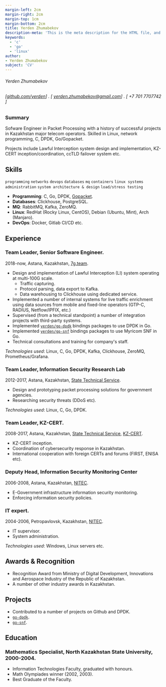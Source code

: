 ```yaml
---
margin-left: 2cm
margin-right: 2cm
margin-top: 1cm
margin-bottom: 2cm
title: Yerden Zhumabekov
description-meta: 'This is the meta description for the HTML file, and one day the PDF file, for better SEO?'
keywords:
  - 'c'
  - 'go'
  - 'linux'
author:
- Yerden Zhumabekov
subject: 'CV'
---
```

###### Yerden Zhumabekov
###### [[github.com/yerden](https://github.com/yerden)] . [ yerden.zhumabekov@gmail.com] . [ +7 701 7707742 ]

### Summary

Sofware Engineer in Packet Processing with a history of successful projects in Kazakhstan major telecom operators. Skilled in Linux, network programming, C, DPDK, Go/Gopacket.

Projects include Lawful Interception system design and implementation, KZ-CERT
inception/coordination, ccTLD failover system etc.


## Skills

```programming```
```networks```
```devops```
```databases```
```mq```
```containers```
```linux systems administration```
```system architecture & design```
```load/stress testing```

* **Programming**: C, Go, DPDK, [Gopacket](https://github.com/google/gopacket).
* **Databases**: Clickhouse, PostgreSQL.
* **MQ**: RabbitMQ, Kafka, ZeroMQ.
* **Linux**: RedHat (Rocky Linux, CentOS), Debian (Ubuntu, Mint), Arch (Manjaro).
* **DevOps**: Docker, Gitlab CI/CD etc.

## Experience

### Team Leader, Senior Software Engineer.

2018-now, Astana, Kazakhstan, [7g.team](https://7g.team).

- Design and implementation of Lawful Interception (LI) system operating at multi-100G scale.
  - Traffic capturing.
  - Protocol parsing, data export to Kafka.
  - Data warehousing to Clickhouse using dedicated service.
- Implemented a number of internal systems for live traffic enrichment using data
  sources from mobile and fixed-line operators (GTP-C, RADIUS, Netflow/IPFIX, etc.)
- Supervised (from a technical standpoint) a number of integration projects with
  third-party systems.
- Implemented [`yerden/go-dpdk`](https://github.com/yerden/go-dpdk) bindings packages to use DPDK in Go.
- Implemented [`yerden/go-snf`](https://github.com/yerden/go-snf) bindings packages to use Myricom SNF in Go.
- Technical consultations and training for company's staff.

*Technologies used*: Linux, C, Go, DPDK, Kafka, Clickhouse, ZeroMQ, Prometheus/Grafana.

### Team Leader, Information Security Research Lab

2012-2017, Astana, Kazakhstan, [State Technical Service](https://sts.kz).

- Design and prototyping packet processing solutions for government agencies.
- Researching security threats (DDoS etc).

*Technologies used*: Linux, C, Go, DPDK.

### Team Leader, KZ-CERT.

2008-2017, Astana, Kazakhstan, [State Technical Service](https://sts.kz), [KZ-CERT](https://cert.gov.kz).

- KZ-CERT inception.
- Coordination of cybersecurity response in Kazakhstan.
- International cooperation with foreign CERTs and forums (FIRST, ENISA etc).

### Deputy Head, Information Security Monitoring Center

2006-2008, Astana, Kazakhstan, [NITEC](https://nitec.kz).

- E-Government infrastructure information security monitoring.
- Enforcing information security policies.

### IT expert.

2004-2006, Petropavlovsk, Kazakhstan, [NITEC](https://nitec.kz).

- IT supervisor.
- System administration.

*Technologies used*: Windows, Linux servers etc.

## Awards & Recognition

- Recognition Award from Ministry of Digital Development, Innovations and Aerospace Industry of the Republic of Kazakhstan.
- A number of other industry awards in Kazakhstan.

## Projects

- Contributed to a number of projects on Github and DPDK.
- [`go-dpdk`](https://github.com/yerden/go-dpdk).
- [`go-snf`](https://github.com/yerden/go-snf).

## Education

### Mathematics Specialist, North Kazakhstan State University, 2000-2004.

- Information Technologies Faculty, graduated with honours.
- Math Olympiades winner (2002, 2003).
- Best Graduate of the Faculty.

